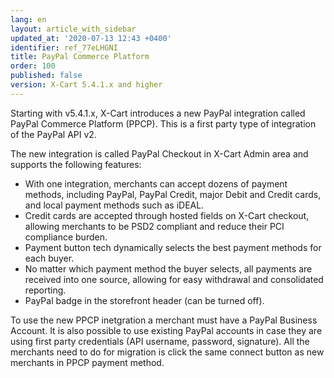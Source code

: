 ```yaml
---
lang: en
layout: article_with_sidebar
updated_at: '2020-07-13 12:43 +0400'
identifier: ref_77eLHGNI
title: PayPal Commerce Platform
order: 100
published: false
version: X-Cart 5.4.1.x and higher
---
```

Starting with v5.4.1.x, X-Cart introduces a new PayPal integration called PayPal Commerce Platform (PPCP). This is a first party type of integration of the PayPal API v2.

The new integration is called PayPal Checkout in X-Cart Admin area and supports the following features: 
* With one integration, merchants can accept dozens of payment methods, including PayPal, PayPal Credit, major Debit and Credit cards, and local payment methods such as iDEAL.
* Credit cards are accepted through hosted fields on X-Cart checkout, allowing merchants to be PSD2 compliant and reduce their PCI compliance burden.
* Payment button tech dynamically selects the best payment methods for each buyer.
* No matter which payment method the buyer selects, all payments are received into one source, allowing for easy withdrawal and consolidated reporting.
* PayPal badge in the storefront header (can be turned off).

To use the new PPCP inetgration a merchant must have a PayPal Business Account. It is also possible to use existing PayPal accounts in case they are using first party credentials (API username, password, signature). All the merchants need to do for migration is click the same connect button as new merchants in PPCP payment method.